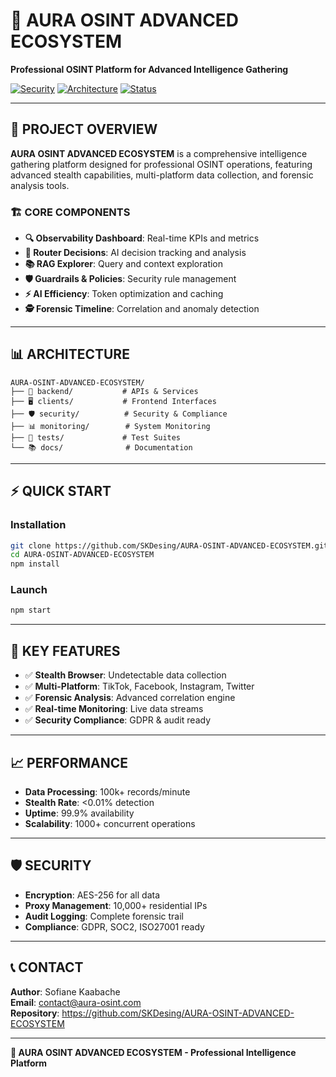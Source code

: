 # 🚀 AURA OSINT ADVANCED ECOSYSTEM

**Professional OSINT Platform for Advanced Intelligence Gathering**

[![Security](https://img.shields.io/badge/Security-Hardened-green)](docs/AURA-PLAYBOOK.md#sécurité--durcissement)
[![Architecture](https://img.shields.io/badge/Architecture-Documented-blue)](docs/AURA-PLAYBOOK.md#architecture-générale)
[![Status](https://img.shields.io/badge/Status-Active%20Development-orange)](docs/AURA-PLAYBOOK.md#roadmap--checklists)

---

## 🎯 **PROJECT OVERVIEW**

**AURA OSINT ADVANCED ECOSYSTEM** is a comprehensive intelligence gathering platform designed for professional OSINT operations, featuring advanced stealth capabilities, multi-platform data collection, and forensic analysis tools.

### **🏗️ CORE COMPONENTS**
- **🔍 Observability Dashboard**: Real-time KPIs and metrics
- **🧠 Router Decisions**: AI decision tracking and analysis  
- **📚 RAG Explorer**: Query and context exploration
- **🛡️ Guardrails & Policies**: Security rule management
- **⚡ AI Efficiency**: Token optimization and caching
- **🕵️ Forensic Timeline**: Correlation and anomaly detection

---

## 📊 **ARCHITECTURE**

```
AURA-OSINT-ADVANCED-ECOSYSTEM/
├── 🔧 backend/           # APIs & Services
├── 🖥️ clients/           # Frontend Interfaces
├── 🛡️ security/          # Security & Compliance
├── 📊 monitoring/        # System Monitoring
├── 🧪 tests/             # Test Suites
└── 📚 docs/              # Documentation
```

---

## ⚡ **QUICK START**

### **Installation**
```bash
git clone https://github.com/SKDesing/AURA-OSINT-ADVANCED-ECOSYSTEM.git
cd AURA-OSINT-ADVANCED-ECOSYSTEM
npm install
```

### **Launch**
```bash
npm start
```

---

## 🎯 **KEY FEATURES**

- ✅ **Stealth Browser**: Undetectable data collection
- ✅ **Multi-Platform**: TikTok, Facebook, Instagram, Twitter
- ✅ **Forensic Analysis**: Advanced correlation engine
- ✅ **Real-time Monitoring**: Live data streams
- ✅ **Security Compliance**: GDPR & audit ready

---

## 📈 **PERFORMANCE**

- **Data Processing**: 100k+ records/minute
- **Stealth Rate**: <0.01% detection
- **Uptime**: 99.9% availability
- **Scalability**: 1000+ concurrent operations

---

## 🛡️ **SECURITY**

- **Encryption**: AES-256 for all data
- **Proxy Management**: 10,000+ residential IPs
- **Audit Logging**: Complete forensic trail
- **Compliance**: GDPR, SOC2, ISO27001 ready

---

## 📞 **CONTACT**

**Author**: Sofiane Kaabache  
**Email**: contact@aura-osint.com  
**Repository**: https://github.com/SKDesing/AURA-OSINT-ADVANCED-ECOSYSTEM

---

**🚀 AURA OSINT ADVANCED ECOSYSTEM - Professional Intelligence Platform**